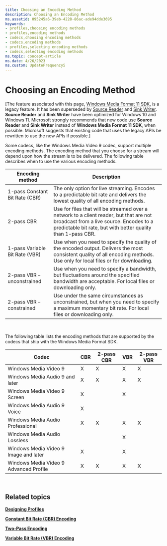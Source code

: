 ```yaml
---
title: Choosing an Encoding Method
description: Choosing an Encoding Method
ms.assetid: 095245a6-39eb-4228-86ac-ade94dde3695
keywords:
- profiles,choosing encoding methods
- profiles,encoding methods
- codecs,choosing encoding methods
- codecs,encoding methods
- profiles,selecting encoding methods
- codecs,selecting encoding methods
ms.topic: concept-article
ms.date: 4/26/2023
ms.custom: UpdateFrequency5
---
```


# Choosing an Encoding Method

\[The feature associated with this page, [Windows Media Format 11 SDK](/windows/win32/wmformat/windows-media-format-11-sdk), is a legacy feature. It has been superseded by [Source Reader](/windows/win32/medfound/source-reader) and [Sink Writer](/windows/win32/medfound/sink-writer). **Source Reader** and **Sink Writer** have been optimized for Windows 10 and Windows 11. Microsoft strongly recommends that new code use **Source Reader** and **Sink Writer** instead of **Windows Media Format 11 SDK**, when possible. Microsoft suggests that existing code that uses the legacy APIs be rewritten to use the new APIs if possible.\]

Some codecs, like the Windows Media Video 9 codec, support multiple encoding methods. The encoding method that you choose for a stream will depend upon how the stream is to be delivered. The following table describes when to use the various encoding methods.



| Encoding method                | Description                                                                                                                                                                                       |
|--------------------------------|---------------------------------------------------------------------------------------------------------------------------------------------------------------------------------------------------|
| 1-pass Constant Bit Rate (CBR) | The only option for live streaming. Encodes to a predictable bit rate and delivers the lowest quality of all encoding methods.                                                                    |
| 2-pass CBR                     | Use for files that will be streamed over a network to a client reader, but that are not broadcast from a live source. Encodes to a predictable bit rate, but with better quality than 1-pass CBR. |
| 1-pass Variable Bit Rate (VBR) | Use when you need to specify the quality of the encoded output. Delivers the most consistent quality of all encoding methods. Use only for local files or for downloading.                        |
| 2-pass VBR – unconstrained     | Use when you need to specify a bandwidth, but fluctuations around the specified bandwidth are acceptable. For local files or downloading only.                                                    |
| 2-pass VBR – constrained       | Use under the same circumstances as unconstrained, but when you need to specify a maximum momentary bit rate. For local files or downloading only.                                                |



 

The following table lists the encoding methods that are supported by the codecs that ship with the Windows Media Format SDK.



| Codec                                  | CBR | 2-pass CBR | VBR | 2-pass VBR |
|----------------------------------------|-----|------------|-----|------------|
| Windows Media Video 9                  | X   | X          | X   | X          |
| Windows Media Audio 9 and later        | X   | X          | X   | X          |
| Windows Media Video 9 Screen           | X   |            | X   |            |
| Windows Media Audio 9 Voice            | X   |            |     |            |
| Windows Media Audio Professional       | X   | X          | X   | X          |
| Windows Media Audio Lossless           |     |            | X   |            |
| Windows Media Video 9 Image and later  | X   |            | X   |            |
| Windows Media Video 9 Advanced Profile | X   | X          | X   | X          |



 

## Related topics

<dl> <dt>

[**Designing Profiles**](designing-profiles.md)
</dt> <dt>

[**Constant Bit Rate (CBR) Encoding**](constant-bit-rate--cbr--encoding.md)
</dt> <dt>

[**Two-Pass Encoding**](two-pass-encoding.md)
</dt> <dt>

[**Variable Bit Rate (VBR) Encoding**](variable-bit-rate--vbr--encoding.md)
</dt> </dl>

 

 




